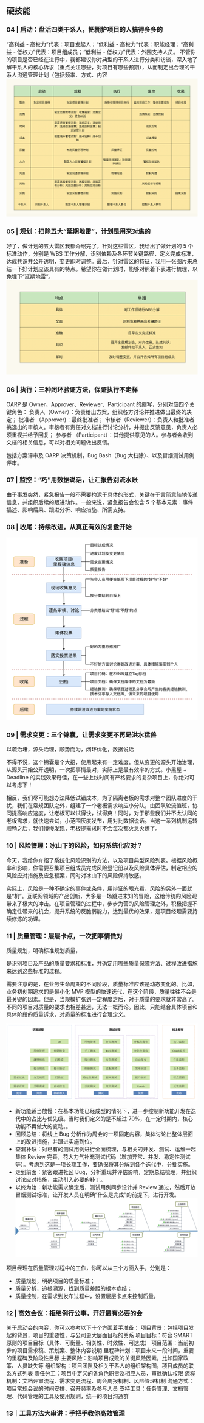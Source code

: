 <!--
 * @Author: zhangyu
 * @Email: zhangdulin@outlook.com
 * @Date: 2022-09-21 18:51:48
 * @LastEditors: zhangyu
 * @LastEditTime: 2022-11-04 14:58:58
 * @Description: 
-->

## 硬技能
### 04 | 启动：盘活四类干系人，把拥护项目的人搞得多多的
“高利益 - 高权力”代表：项目发起人；“低利益 - 高权力”代表：职能经理；“高利益 - 低权力”代表：项目组成员；“低利益 - 低权力”代表：外围支持人员。
不管你的项目是否已经在进行中，我都建议你对典型的干系人进行分类和访谈，深入地了解干系人的核心诉求（重点关注哪些，对项目有哪些预期），从而制定出合理的干系人沟通管理计划（包括频率、方式、内容
![实战中的项目管理](../img/f02d377eee5dd1d941e04190c5ff2d20.jpg '实战中的项目管理')

### 05 | 规划：扫除五大“延期地雷”，计划是用来对焦的
好了，做计划的五大雷区我都介绍完了，针对这些雷区，我给出了做计划的 5 个标准动作，分别是 WBS 工作分解，识别依赖及各环节关键路径，定义完成标准，达成共识并公开透明，变更即时调整。最后，针对雷区的特征，我用一张图片来总结一下好计划应该具有的特点。希望你在做计划时，能够对照着下表进行梳理，以免埋下“延期地雷”。
![规划：扫除五大“延期地雷”，计划是用来对焦的](../img/61ff2e1yy70b01a6e84cfb45c290c302.jpg '规划：扫除五大“延期地雷”，计划是用来对焦的')

### 06 | 执行：三种闭环验证方法，保证执行不走样
OARP 是 Owner、Approver、Reviewer、Participant 的缩写，分别对应四个关键角色：
负责人（Owner）：负责给出方案，组织各方讨论并推进做出最终的决定；
批准者 （Approver)：最终批准者；
审核者（Reviewer）：负责人和批准者挑选出的审核人。审核者有责任对文档进行讨论分析，并提出反馈意见，负责人必须重视并给予回复；
参与者 （Participant）：其他提供意见的人。参与者会收到文档的相关信息，可以对相关问题做出反馈。

包括方案评审及 OARP 决策机制，Bug Bash（Bug 大扫除）、以及冒烟测试用例评审。
### 07 | 监控：“巧”用数据说话，让汇报告别流水账
由于事发突然，紧急报告一般不需要拘泥于具体的形式，关键在于言简意赅地传递信息，并组织后续的跟进动作。一般来说，紧急报告会包含 5 个基本元素：事件描述、影响后果、跟进分析、响应措施、所需支持。
### 08 | 收尾：持续改进，从真正有效的复盘开始

![复盘会的简易流程](../img/d9f22881fbfd8fa77774eaf586d26e7f.jpg '复盘会的简易流程')
### 09 | 需求变更：三个锦囊，让需求变更不再是洪水猛兽
以疏治堵，源头治理，顺势而为，闭环优化，数据说话

不得不说，这个锦囊是个大招，使用起来有一定难度。但从变更的源头开始治理，从源头开始公开透明，一次把事情最对，实际上是最有效率的方式。小黑屋 + Deadline 的实践效果奇佳，在一些上线时间有严格要求的复杂项目上，你绝对可以考虑下！

相反，我们尽可能想办法降低试错成本，为了隔离老板的需求对整个团队进度的干扰，我们在常规团队之外，组建了一个老板需求响应小分队，由团队轮流值班，协同提高响应速度，让老板可以试得快，试得爽！同时，对于那些我们并不太认同的老板需求，就快速尝试，小范围灰度发布，用对比数据说话。当这一系列机制运转顺畅之后，我们慢慢发现，老板提需求时不会每次都火急火燎了。

### 10 | 风险管理：冰山下的风险，如何系统化应对？
今天，我给你介绍了系统化风险识别的方法，以及项目典型风险列表。根据风险概率和影响，你需要召集项目组成员完成风险登记册以及风险具体评估，制定相应的风险应对措施及应急预案，同时对冰山下的风险保持敏感。

实际上，风险是一种不确定的事件或条件，用辩证的眼光看，风险的另外一面就是“机”。互联网领域的产品创新，大多是一场跳进未知的冒险，这给传统的风险观带来了极大的冲击。在项目管理的过程中，步步为营的风险管理之外，积极把握不确定性带来的机会，提升系统的反脆弱能力，达到最优的效果，是项目经理需要持续修炼的功课。

### 11 | 质量管理：层层卡点，一次把事情做对
质量规划，明确标准规划质量，

是识别项目及产品的质量要求和标准，并确定用哪些质量保障方法、过程改进措施来达到这些标准的过程。

需要注意的是，在业务生命周期的不同阶段，质量标准应该是动态变化的。比如，业务初创期追求的是最小化 MVP 模型的快速迭代，在这个阶段，质量往往不会是最关键的因素。但是，当规模扩张到一定程度之后，对于质量的要求就非常高了。不同的项目对质量的要求也相差甚远，无法一概而论。因此，只能结合具体项目和具体阶段的质量诉求，对质量的标准进行合理定义。

![阶段的质量保障手段](../img/b09ed4bc9052cd4bca4615075c7ba164.jpg '阶段的质量保障手段')
- 新功能适当放慢：在基本功能已经成型的情况下，进一步控制新功能开发在迭代中的占比与优先级。当时我们定义的是不超过 70%，在一定时期内，核心功能不再做大的变动。。
- 回顾总结：将线上 Bug 分析作为周会的一项固定内容，集体讨论出整体层面上的改进措施，并跟进实施到位。
- 查漏补缺：对已有的测试用例进行全面梳理，与相关的开发、测试、运维一起集体 Review 完善，花大力气补充测试代码（增加异常、并发、稳定性测试等）。考虑到这是一项长期工作，要确保将其分解到各个迭代中，分批实施。
- 走到前面：紧密跟进社区 Bug，分析重现并评估影响，定期总结梳理，并组织讨论应对措施，主动引入必要的补丁。
- 以终为始：新功能需求确定后，测试用例同步设计并 Review 通过，然后开放冒烟测试标准，让开发人员在明确“什么是完成”的前提下，进行开发。
![从需求到发布的整个过程](../img/661a2601c404633f61b0f5be211b180d.jpg '从需求到发布的整个过程')

项目经理在质量管理过程中的工作，你可以从三个方面入手，分别是：
- 质量规划，明确项目的质量标准；
- 质量分析，追根溯源，找到质量差距的根本症结；
- 质量控制，在需求到发布过程中，设置层层卡点来控制质量。

### 12 | 高效会议：拒绝例行公事，开好最有必要的会
关于启动会的内容，你可以参考以下十个方面着手准备：
项目背景：包括项目发起的背景，项目的重要性，与公司更大层面目标的关系
项目目标：符合 SMART 原则的项目目标（具体、可衡量、相关性、时效性、可达成）
项目范围：当前初步的项目需求稿、策划案、整体内容说明
里程碑计划：项目未来一段时间，重要的里程碑及阶段性目标
主要风险：影响项目成败的关键风险因素，比如国家政策、人员缺失等
组织架构：项目团队及相关干系人的组织架构图，项目成员的联系方式列表
责任分工：项目中定义的各角色职责及相应人员，审批确认权限
流程机制：文档评审流程、需求变更流程、周会周报机制、风险管理机制
沟通方式：项目常规会议的时间安排、召开频率及参与人员
支持工具：任务管理、文档管理、代码管理的工具及使用规则，统一的项目沟通群

### 13｜工具方法大串讲：手把手教你高效管理

<Gitalk />
